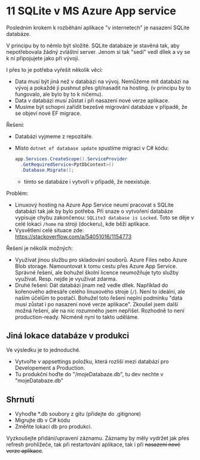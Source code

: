 # 11 SQLite v MS Azure App service

Posledním krokem k rozběhání aplikace "v internetech" je nasazení SQLite databáze.

V principu by to němlo být složité. SQLite databáze je stavěná tak, aby nepotřebovala žádný zvláštní server. Jenom si tak "sedí" vedl dllek a vy se k ní připojujete jako při vývoji.

I přes to je potřeba vyřešit několik věcí:

- Data musí být jiná než v databázi na vývoj. Nemůžeme mít databázi na vývoj a pokaždé ji pushnut přes git/nasadit na hosting. (v principu by to fungovalo, ale bylo by to k ničemu).
- Data v databázi musí zůstat i při nasazení nové verze aplikace.
- Musíme být schopni zařídit bezešvé migrování databáze v případě, že se objeví nové EF migrace.

Řešení:

- Databázi vyjmeme z repozitáře.
- Místo `dotnet ef database update` spustíme migraci v C# kódu:

  ```csharp
  app.Services.CreateScope().ServiceProvider
    .GetRequiredService<PptDbContext>()
    .Database.Migrate();
  ```

  - tímto se databáze i vytvoří v případě, že neexistuje.

Problém:

- Linuxový hosting na Azure App Service neumí pracovat s SQLite databází tak jak by bylo potřeba. Při snaze o vytvoření databáze vypisuje chybu zakončenou: `SQLite3 database is Locked`. Toto se děje v celé lokaci `/home` na stroji (dockeru), kde běží aplikace.
- Vysvětlení celé situace zde: https://stackoverflow.com/a/54051016/1154773

Řešení je několik možných:

- Využívat jinou službu pro skladování souborů. Azure Files nebo Azure Blob storage. Namountovat k tomu cestu přes Azure App Service. Správné řešení, ale bohužel školní licence neumožňuje tyto služby využívat. Resp. nejde je využívat zdarma.
- Druhé řešení: Dát databázi jinam než vedle dllek. Například do kořenového adresáře celého linuxového stroje (`/`). Není to ideální, ale naším účelům to postačí. Bohužel toto řešení neplní podmínku "data musí zůstat i po nasazení nové verze aplikace". Zkoušel jsem další možná řešení, ale na nic rozumného jsem nepřišel. Rozhodně to není production-ready. Nicméně nyní to takto uděláme.

## Jiná lokace databáze v produkci

Ve výsledku je to jednoduché.

- Vytvořte v appsettings položku, která rozliší mezi databází pro Developement a Production.
- Tu produkční hoďte do "/mojeDatabaze.db", tu dev nechte v "mojeDatabaze.db"

## Shrnutí

- Vyhoďte *.db soubory z gitu (přidejte do .gitignore)
- Migrujte db v C# kódu
- Změňte lokaci db pro produkci.

Vyzkoušejte přidání/upravení záznamu. Záznamy by měly vydržet jak přes refresh prohlížeče, tak při restartování aplikace, tak i při ~~nasazení nové verze aplikace~~.

